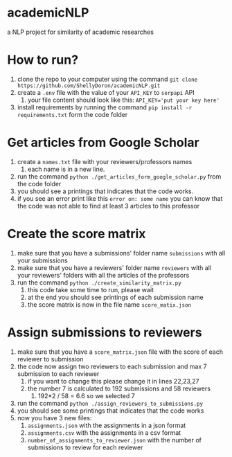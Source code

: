 # academicNLP
a NLP project for similarity of academic researches

# How to run?
1. clone the repo to your computer using the command `git clone https://github.com/ShellyDoron/academicNLP.git`
2. create a `.env` file with the value of your `API_KEY` to `serpapi` API
   1. your file content should look like this:
      `API_KEY='put your key here'`
3. install requirements by running the command `pip install -r requirements.txt` form the code folder

# Get articles from Google Scholar 
1. create a `names.txt` file with your reviewers/professors names
   1. each name is in a new line.
2. run the command `python ./get_articles_form_google_scholar.py` from the code folder
3. you should see a printings that indicates that the code works.
4. if you see an error print like this `error on: some name` you can know that the code was not able to find at least 3 articles to this professor

# Create the score matrix
1. make sure that you have a submissions' folder name `submissions` with all your submissions
2. make sure that you have a reviewers' folder name `reviewers` with all your reviewers' folders with all the articles of the professors
3. run the command `python ./create_similarity_matrix.py`
   1. this code take some time to run, please wait
   2. at the end you should see printings of each submission name
   3. the score matrix is now in the file name `score_matix.json`

# Assign submissions to reviewers
1. make sure that you have a `score_matrix.json` file with the score of each reviewer to submission
2. the code now assign two reviewers to each submission and max 7 submission to each reviewer
   1. if you want to change this please change it in lines 22,23,27
   2. the number 7 is calculated to 192 submissions and 58 reviewers
      1. 192*2 / 58 = 6.6 so we selected 7
3. run the command `python ./assign_reviewers_to_submissions.py`
4. you should see some printings that indicates that the code works
5. now you have 3 new files:
   1. `assignments.json` with the assignments in a json format
   2. `assignments.csv` with the assignments in a csv format
   3. `number_of_assignments_to_reviewer.json` with the number of submissions to review for each reviewer

